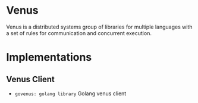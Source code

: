 # Venus

Venus is a distributed systems group of libraries for multiple languages with a set of rules for communication and concurrent execution.

# Implementations

## Venus Client
- `govenus: golang library` Golang venus client